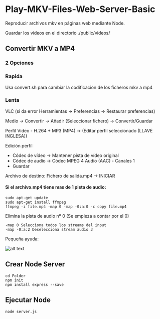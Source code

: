 # Play-MKV-Files-Web-Server-Basic
Reproducir archivos mkv en páginas web mediante Node.

Guardar los videos en el directorio ./public/videos/

## Convertir MKV a MP4

### 2 Opciones

### Rapida
Usa convert.sh para cambiar la codificacion de los ficheros mkv a mp4

### Lenta 
VLC (si da error Herramientas -> Preferencias -> Restaurar preferencias)

Medio -> Convertir -> Añadir (Seleccionar fichero) -> Convertir/Guardar

Perfil Video - H.264 + MP3 (MP4) -> (Editar perfil seleccionado (LLAVE INGLESA))

Edición perfil
- Códec de vídeo -> Mantener pista de vídeo original
- Códec de audio -> Códec MPEG 4 Audio (AAC) - Canales 1
- Guardar

Archivo de destino: Fichero de salida.mp4 -> INICIAR

#### Si el archivo.mp4 tiene mas de 1 pista de audio:
```
sudo apt-get update
sudo apt-get install ffmpeg
ffmpeg -i file.mp4 -map 0 -map -0:a:0 -c copy file.mp4
```
Elimina la pista de audio nº 0 (Se empieza a contar por el 0)

```
-map 0 Selecciona todos los streams del input
-map -0:a:2 Deselecciona stream audio 3
```
Pequeña ayuda:

![alt text](https://github.com/xansx/MKV-WebServer/blob/main/ffmpeg.png)

## Crear Node Server
```
cd Folder
npm init
npm install express --save
```

## Ejecutar Node
```
node server.js
```
